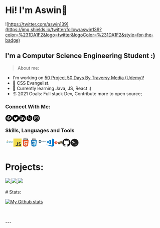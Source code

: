 # Hi! I'm Aswin👋

![https://twitter.com/aswin139](https://img.shields.io/twitter/follow/aswin139?color=%231DA1F2&logo=twitter&logoColor=%231DA1F2&style=for-the-badge)

## I'm a Computer Science Engineering Student :)
>About me:
- I'm working on [50 Project 50 Days By Traversy Media (Udemy)][website]!
- 🤗 CSS Evangelist.
- 🤚 Currently learning Java, JS, React :)
- ♋️ 2021 Goals: Full stack Dev, Contribute more to open source;
 

### Connect With Me:

[<img align="left" alt="aswin13" width="22px" src="codepen.png"/>][CodePen]
[<img align="left" alt="photreo" width="22px" src="twitter.png"/>][Twitter]
[<img align="left" alt="aswin" width="22px" src="link.png"/>][LinkEdin]
[<img align="left" alt="aswin" width="22px" src="hacker.png"/>][HackerRank]
[<img align="left" alt="aswin" width="22px" src="instagram.png"/>][Instagram]
<br />

### Skills, Languages and Tools

[<img align="left" alt="Java" width="26px" src="java.png" />][JAVA]
[<img align="left" alt="JavaScript" width="26px" src="js.png" />][Javascript]
[<img align="left" alt="HTML5" width="26px" src="html.png" />][HTML]
[<img align="left" alt="CSS3" width="26px" src="css.png" />][CSS]
[<img align="left" alt="Eclipse" width="26px" src="ecl.png" />][ecl]
[<img align="left" alt="Visual Studio Code" width="26px" src="vsc.png" />][vsc]
[<img align="left" alt="Git" width="26px" src="git.png" />][git]
[<img align="left" alt="GitHub" width="26px" src="github.png" />][github]
[<img align="left" alt="Terminal" width="26px" src="term.png" />][term]
<br />
<br />
# Projects:
<a href="https://github.com/aswinap13/Twitter">
    <img style = "height:140px" src="https://github-readme-stats.vercel.app/api/pin/?username=aswinap13&repo=Twitter&show_icons=true&theme=dracula&show_owner=aswin">
</a>
<a href="https://github.com/aswinap13/Java-Practice-Problems-Beginner">
    <img style = "height:140px" src="https://github-readme-stats.vercel.app/api/pin/?username=aswinap13&repo=Java-Practice-Problems-Beginner-&show_icons=true&theme=dracula&show_owner=aswin">
</a>
<a href="https://github.com/aswinap13/CSS-Works">
    <img style = "height:140px" src="https://github-readme-stats.vercel.app/api/pin/?username=aswinap13&repo=CSS-Works&show_icons=true&theme=dracula&show_owner=aswin">
</a>

<br>
<br>
# Stats:

[![My Github stats](https://github-readme-stats.vercel.app/api?username=aswinap13&hide=stars&count_private=true&show_icons=true&theme=dracula)](https://github.com/aswinap13)

<br>
<br>
---

[website]: https://www.udemy.com/course/50-projects-50-days/
[CodePen]:https://codepen.io/aswinap13
[Twitter]: https://twitter.com/aswin139
[LinkEdin]: https://www.linkedin.com/in/aswin-a-p/
[HackerRank]: https://www.hackerrank.com/aswinap10
[Instagram]: https://www.instagram.com/a.s__w.i.n/
[JAVA]:https://www.java.com/
[Javascript]:https://www.javascript.com/
[HTML]:https://html.com/
[CSS]:https://developer.mozilla.org/en-US/docs/Web/CSS
[ecl]:https://www.eclipse.org/
[vsc]:https://code.visualstudio.com/
[git]:https://git-scm.com/
[github]:https://github.com/
[term]:https://www.microsoft.com/en-us/p/windows-terminal/9n0dx20hk701
